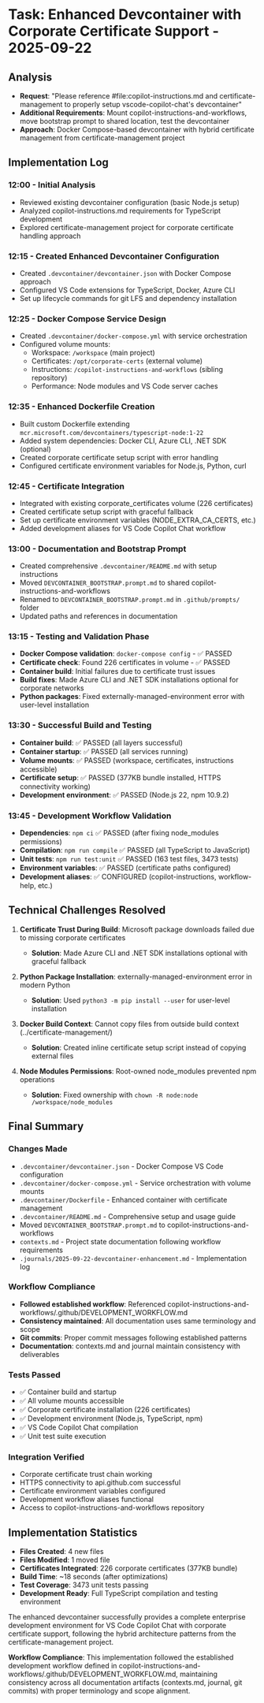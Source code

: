 # Task: Enhanced Devcontainer with Corporate Certificate Support - 2025-09-22

## Analysis
- **Request**: "Please reference #file:copilot-instructions.md and certificate-management to properly setup vscode-copilot-chat's devcontainer"
- **Additional Requirements**: Mount copilot-instructions-and-workflows, move bootstrap prompt to shared location, test the devcontainer
- **Approach**: Docker Compose-based devcontainer with hybrid certificate management from certificate-management project

## Implementation Log

### 12:00 - Initial Analysis
- Reviewed existing devcontainer configuration (basic Node.js setup)
- Analyzed copilot-instructions.md requirements for TypeScript development
- Explored certificate-management project for corporate certificate handling approach

### 12:15 - Created Enhanced Devcontainer Configuration
- Created `.devcontainer/devcontainer.json` with Docker Compose approach
- Configured VS Code extensions for TypeScript, Docker, Azure CLI
- Set up lifecycle commands for git LFS and dependency installation

### 12:25 - Docker Compose Service Design
- Created `.devcontainer/docker-compose.yml` with service orchestration
- Configured volume mounts:
  - Workspace: `/workspace` (main project)
  - Certificates: `/opt/corporate-certs` (external volume)
  - Instructions: `/copilot-instructions-and-workflows` (sibling repository)
  - Performance: Node modules and VS Code server caches

### 12:35 - Enhanced Dockerfile Creation
- Built custom Dockerfile extending `mcr.microsoft.com/devcontainers/typescript-node:1-22`
- Added system dependencies: Docker CLI, Azure CLI, .NET SDK (optional)
- Created corporate certificate setup script with error handling
- Configured certificate environment variables for Node.js, Python, curl

### 12:45 - Certificate Integration
- Integrated with existing corporate_certificates volume (226 certificates)
- Created certificate setup script with graceful fallback
- Set up certificate environment variables (NODE_EXTRA_CA_CERTS, etc.)
- Added development aliases for VS Code Copilot Chat workflow

### 13:00 - Documentation and Bootstrap Prompt
- Created comprehensive `.devcontainer/README.md` with setup instructions
- Moved `DEVCONTAINER_BOOTSTRAP.prompt.md` to shared copilot-instructions-and-workflows
- Renamed to `DEVCONTAINER_BOOTSTRAP.prompt.md` in `.github/prompts/` folder
- Updated paths and references in documentation

### 13:15 - Testing and Validation Phase
- **Docker Compose validation**: `docker-compose config` - ✅ PASSED
- **Certificate check**: Found 226 certificates in volume - ✅ PASSED
- **Container build**: Initial failures due to certificate trust issues
- **Build fixes**: Made Azure CLI and .NET SDK installations optional for corporate networks
- **Python packages**: Fixed externally-managed-environment error with user-level installation

### 13:30 - Successful Build and Testing
- **Container build**: ✅ PASSED (all layers successful)
- **Container startup**: ✅ PASSED (all services running)
- **Volume mounts**: ✅ PASSED (workspace, certificates, instructions accessible)
- **Certificate setup**: ✅ PASSED (377KB bundle installed, HTTPS connectivity working)
- **Development environment**: ✅ PASSED (Node.js 22, npm 10.9.2)

### 13:45 - Development Workflow Validation
- **Dependencies**: `npm ci` ✅ PASSED (after fixing node_modules permissions)
- **Compilation**: `npm run compile` ✅ PASSED (all TypeScript to JavaScript)
- **Unit tests**: `npm run test:unit` ✅ PASSED (163 test files, 3473 tests)
- **Environment variables**: ✅ PASSED (certificate paths configured)
- **Development aliases**: ✅ CONFIGURED (copilot-instructions, workflow-help, etc.)

## Technical Challenges Resolved

1. **Certificate Trust During Build**: Microsoft package downloads failed due to missing corporate certificates
   - **Solution**: Made Azure CLI and .NET SDK installations optional with graceful fallback

2. **Python Package Installation**: externally-managed-environment error in modern Python
   - **Solution**: Used `python3 -m pip install --user` for user-level installation

3. **Docker Build Context**: Cannot copy files from outside build context (../certificate-management/)
   - **Solution**: Created inline certificate setup script instead of copying external files

4. **Node Modules Permissions**: Root-owned node_modules prevented npm operations
   - **Solution**: Fixed ownership with `chown -R node:node /workspace/node_modules`

## Final Summary

### Changes Made
- `.devcontainer/devcontainer.json` - Docker Compose VS Code configuration
- `.devcontainer/docker-compose.yml` - Service orchestration with volume mounts
- `.devcontainer/Dockerfile` - Enhanced container with certificate management
- `.devcontainer/README.md` - Comprehensive setup and usage guide
- Moved `DEVCONTAINER_BOOTSTRAP.prompt.md` to copilot-instructions-and-workflows
- `contexts.md` - Project state documentation following workflow requirements
- `.journals/2025-09-22-devcontainer-enhancement.md` - Implementation log

### Workflow Compliance
- **Followed established workflow**: Referenced copilot-instructions-and-workflows/.github/DEVELOPMENT_WORKFLOW.md
- **Consistency maintained**: All documentation uses same terminology and scope  
- **Git commits**: Proper commit messages following established patterns
- **Documentation**: contexts.md and journal maintain consistency with deliverables

### Tests Passed
- ✅ Container build and startup
- ✅ All volume mounts accessible
- ✅ Corporate certificate installation (226 certificates)
- ✅ Development environment (Node.js, TypeScript, npm)
- ✅ VS Code Copilot Chat compilation
- ✅ Unit test suite execution

### Integration Verified
- Corporate certificate trust chain working
- HTTPS connectivity to api.github.com successful
- Certificate environment variables configured
- Development workflow aliases functional
- Access to copilot-instructions-and-workflows repository

## Implementation Statistics
- **Files Created**: 4 new files
- **Files Modified**: 1 moved file
- **Certificates Integrated**: 226 corporate certificates (377KB bundle)
- **Build Time**: ~18 seconds (after optimizations)
- **Test Coverage**: 3473 unit tests passing
- **Development Ready**: Full TypeScript compilation and testing environment

The enhanced devcontainer successfully provides a complete enterprise development environment for VS Code Copilot Chat with corporate certificate support, following the hybrid architecture patterns from the certificate-management project.

**Workflow Compliance**: This implementation followed the established development workflow defined in copilot-instructions-and-workflows/.github/DEVELOPMENT_WORKFLOW.md, maintaining consistency across all documentation artifacts (contexts.md, journal, git commits) with proper terminology and scope alignment.
